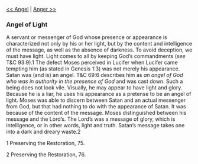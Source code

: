 [<< Angel](Angel.md)  |  [Anger >>](Anger.md)

### Angel of Light
A servant or messenger of God whose presence or appearance is characterized not only by his or her light, but by the content and intelligence of the message, as well as the absence of darkness. To avoid deception, we must have light. Light comes to all by keeping God’s commandments (*see* T&C 93:9).1 The defect Moses perceived in Lucifer when Lucifer came tempting him (as stated in Genesis 1:3) was not merely his appearance. Satan was (and is) an angel. T&C 69:6 describes him as *an angel of God who was in authority in the presence of God* and was cast down. Such a being does not look vile. Visually, he may appear to have light and glory. Because he is a liar, he uses his appearance as a pretense to be an angel of light. Moses was able to discern between Satan and an actual messenger from God, but that had nothing to do with the appearance of Satan. It was because of the content of the message. Moses distinguished between his message and the Lord’s. The Lord’s was a message of glory, which is intelligence, or in other words, light and truth. Satan’s message takes one into a dark and dreary waste.2



1 Preserving the Restoration, 75.


2 Preserving the Restoration, 76.
